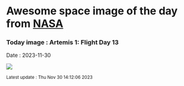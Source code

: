 
# Awesome space image of the day from [NASA](https://api.nasa.gov/)

### Today image : Artemis 1: Flight Day 13
Date : 2023-11-30

![](https://apod.nasa.gov/apod/image/2311/art001e000672-orig1024c.jpg)

<small>Latest update : Thu Nov 30 14:12:06 2023</small>
        